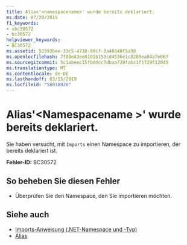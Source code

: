 ```yaml
---
title: Alias'<namespacename>' wurde bereits deklariert.
ms.date: 07/20/2015
f1_keywords:
- vbc30572
- bc30572
helpviewer_keywords:
- BC30572
ms.assetid: 52393bee-33c5-4738-99c7-3a40340f5a98
ms.openlocfilehash: 7f08e43ee0101b153cd4536e1c8280ea84a7e067
ms.sourcegitcommit: 5c1abeec15fbddcc7dbaa729fabc1f1f29f12045
ms.translationtype: MT
ms.contentlocale: de-DE
ms.lasthandoff: 03/15/2019
ms.locfileid: "58018926"
---
```

# <a name="alias-namespacename-is-already-declared"></a>Alias'\<Namespacename >' wurde bereits deklariert.
Sie haben versucht, mit `Imports` einen Namespace zu importieren, der bereits deklariert ist.  
  
 **Fehler-ID:** BC30572  
  
## <a name="to-correct-this-error"></a>So beheben Sie diesen Fehler  
  
-   Überprüfen Sie den Namespace, den Sie importieren möchten.  
  
## <a name="see-also"></a>Siehe auch

- [Imports-Anweisung (.NET-Namespace und -Typ)](../../visual-basic/language-reference/statements/imports-statement-net-namespace-and-type.md)
- [Alias](../../visual-basic/language-reference/statements/alias-clause.md)
